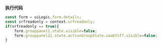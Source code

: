 <p class="panel-title"><b>执行代码</b></p>

```javascript
const form = uiLogic.form.details;
const srfreadonly = context.srfreadonly;
if(srfreadonly == true){
    form.grouppanel1.state.visible=false;
    form.grouppanel11.state.actionGroupState.uaa6fcf7.visible=false;
}
```
